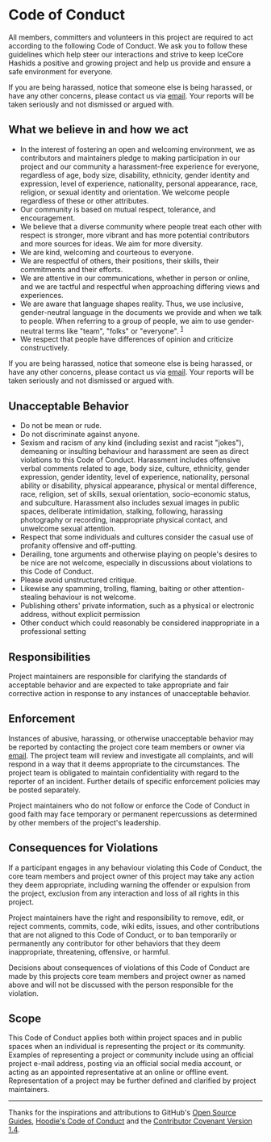 # Code of Conduct

All members, committers and volunteers in this project are required to act according to the following Code of Conduct. We ask you to follow these guidelines which help steer our interactions and strive to keep IceCore Hashids a positive and growing project and help us provide and ensure a safe environment for everyone.

If you are being harassed, notice that someone else is being harassed, or have any other concerns, please contact us via [email][email]. Your reports will be taken seriously and not dismissed or argued with.

## What we believe in and how we act

* In the interest of fostering an open and welcoming environment, we as contributors and maintainers pledge to making participation in our project and our community a harassment-free experience for everyone, regardless of age, body size, disability, ethnicity, gender identity and expression, level of experience, nationality, personal appearance, race, religion, or sexual identity and orientation. We welcome people regardless of these or other attributes.
* Our community is based on mutual respect, tolerance, and encouragement.
* We believe that a diverse community where people treat each other with respect is stronger, more vibrant and has more potential contributors and more sources for ideas. We aim for more diversity.
* We are kind, welcoming and courteous to everyone.
* We are respectful of others, their positions, their skills, their commitments and their efforts.
* We are attentive in our communications, whether in person or online, and we are tactful and respectful when approaching differing views and experiences.
* We are aware that language shapes reality. Thus, we use inclusive, gender-neutral language in the documents we provide and when we talk to people. When referring to a group of people, we aim to use gender-neutral terms like "team", "folks" or "everyone". <sup>[1][ref-gender-neutral-docs]</sup>
* We respect that people have differences of opinion and criticize constructively.

If you are being harassed, notice that someone else is being harassed, or have any other concerns, please contact us via [email][email]. Your reports will be taken seriously and not dismissed or argued with.

## Unacceptable Behavior

* Do not be mean or rude.
* Do not discriminate against anyone.
* Sexism and racism of any kind (including sexist and racist "jokes"), demeaning or insulting behaviour and harassment are seen as direct violations to this Code of Conduct. Harassment includes offensive verbal comments related to age, body size, culture, ethnicity, gender expression, gender identity, level of experience, nationality, personal ability or disability, physical appearance, physical or mental difference, race, religion, set of skills, sexual orientation, socio-economic status, and subculture. Harassment also includes sexual images in public spaces, deliberate intimidation, stalking, following, harassing photography or recording, inappropriate physical contact, and unwelcome sexual attention.
* Respect that some individuals and cultures consider the casual use of profanity offensive and off-putting.
* Derailing, tone arguments and otherwise playing on people's desires to be nice are not welcome, especially in discussions about violations to this Code of Conduct.
* Please avoid unstructured critique.
* Likewise any spamming, trolling, flaming, baiting or other attention-stealing behaviour is not welcome.
* Publishing others' private information, such as a physical or electronic address, without explicit permission
* Other conduct which could reasonably be considered inappropriate in a professional setting

## Responsibilities

Project maintainers are responsible for clarifying the standards of acceptable behavior and are expected to take appropriate and fair corrective action in response to any instances of unacceptable behavior.

## Enforcement

Instances of abusive, harassing, or otherwise unacceptable behavior may be reported by contacting the project core team members or owner via [email][email]. The project team will review and investigate all complaints, and will respond in a way that it deems appropriate to the circumstances. The project team is obligated to maintain confidentiality with regard to the reporter of an incident. Further details of specific enforcement policies may be posted separately.

Project maintainers who do not follow or enforce the Code of Conduct in good faith may face temporary or permanent repercussions as determined by other members of the project's leadership.

## Consequences for Violations

If a participant engages in any behaviour violating this Code of Conduct, the core team members and project owner of this project may take any action they deem appropriate, including warning the offender or expulsion from the project, exclusion from any interaction and loss of all rights in this project.

Project maintainers have the right and responsibility to remove, edit, or reject comments, commits, code, wiki edits, issues, and other contributions that are not aligned to this Code of Conduct, or to ban temporarily or permanently any contributor for other behaviors that they deem inappropriate, threatening, offensive, or harmful.

Decisions about consequences of violations of this Code of Conduct are made by this projects core team members and project owner as named above and will not be discussed with the person responsible for the violation.

## Scope

This Code of Conduct applies both within project spaces and in public spaces when an individual is representing the project or its community. Examples of representing a project or community include using an official project e-mail address, posting via an official social media account, or acting as an appointed representative at an online or offline event. Representation of a project may be further defined and clarified by project maintainers.

---

Thanks for the inspirations and attributions to GitHub's [Open Source Guides](https://opensource.guide), [Hoodie's Code of Conduct](http://hood.ie/code-of-conduct) and the [Contributor Covenant Version 1.4](http://contributor-covenant.org/version/1/4/).

[email]: mailto:alexander.rogalsky@yandex.ru
[ref-gender-neutral-docs]: https://modelviewculture.com/pieces/gendered-language-feature-or-bug-in-software-documentation
